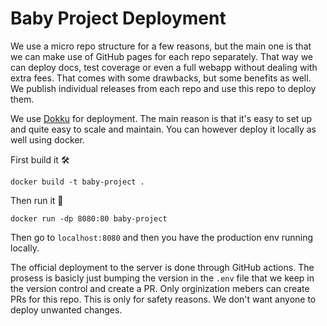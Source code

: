 # Baby Project Deployment
We use a micro repo structure for a few reasons, but the main one is that we can make use of
GitHub pages for each repo separately. That way we can deploy docs, test coverage or even a full webapp without
dealing with extra fees. That comes with some drawbacks, but some benefits as well. We publish individual releases from
each repo and use this repo to deploy them.

We use [Dokku](https://dokku.com/) for deployment. The main reason is that it's easy to set up and quite easy to scale and 
maintain. You can however deploy it locally as well using docker.

First build it 🛠
```shell
docker build -t baby-project .
```
Then run it 🏃‍
```shell
docker run -dp 8080:80 baby-project
```
Then go to 
`localhost:8080`
and then you have the production env running locally.

The official deployment to the server is done through GitHub actions. The prosess is basicly just bumping the version in
the `.env` file that we keep in the version control and create a PR. Only orginization mebers can create PRs for this repo.
This is only for safety reasons. We don't want anyone to deploy unwanted changes.
